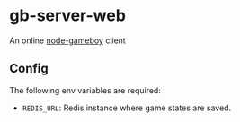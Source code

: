 # gb-server-web

An online [node-gameboy](https://github.com/nakardo/node-gameboy) client

## Config

The following env variables are required:

- `REDIS_URL`: Redis instance where game states are saved.
